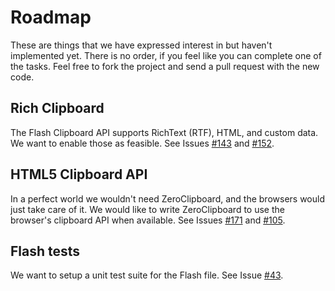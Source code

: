 # Roadmap

These are things that we have expressed interest in but haven't implemented yet. There is no order, if you feel like you can complete one of the tasks. Feel free to fork the project and send a pull request with the new code.

## Rich Clipboard
The Flash Clipboard API supports RichText (RTF), HTML, and custom data. We want to enable those as feasible. See Issues [#143](https://github.com/zeroclipboard/ZeroClipboard/issues/143) and [#152](https://github.com/zeroclipboard/ZeroClipboard/issues/152).

## HTML5 Clipboard API
In a perfect world we wouldn't need ZeroClipboard, and the browsers would just take care of it. We would like to write ZeroClipboard to use the browser's clipboard API when available. See Issues [#171](https://github.com/zeroclipboard/ZeroClipboard/issues/171) and [#105](https://github.com/zeroclipboard/ZeroClipboard/issues/105).

## Flash tests
We want to setup a unit test suite for the Flash file. See Issue [#43](https://github.com/zeroclipboard/ZeroClipboard/issues/43).

